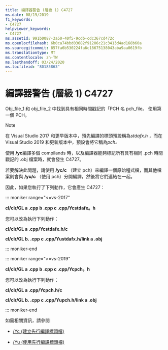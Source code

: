 ```yaml
---
title: 編譯器警告 (層級 1) C4727
ms.date: 08/19/2019
f1_keywords:
- C4727
helpviewer_keywords:
- C4727
ms.assetid: 991b0087-3a50-40f5-9cdb-cdc367cd472c
ms.openlocfilehash: 6b0ca74bbd03682f91206c21c3413d4ad168b60a
ms.sourcegitcommit: 857fa6b530224fa6c18675138043aba9aa0619fb
ms.translationtype: MT
ms.contentlocale: zh-TW
ms.lasthandoff: 03/24/2020
ms.locfileid: "80185863"
---
```

# <a name="compiler-warning-level-1-c4727"></a>編譯器警告 (層級 1) C4727

Obj_file_1 和 obj_file_2 中找到具有相同時間戳記的「PCH 名 pch_file。  使用第一個 PCH。

> [!NOTE]
> 在 Visual Studio 2017 和更早版本中，預先編譯的標頭預設稱為*stdafx.h* ，而在 Visual Studio 2019 和更新版本中，預設會將它稱為*pch。*

使用 **/yc**編譯多個 compilands 時，以及編譯器能夠標記所有具有相同 .pch 時間戳記的 .obj 檔案時，就會發生 C4727。

若要解決此問題，請使用 **/yc/c** （建立 pch）來編譯一個原始程式檔，而其他檔案則會與 **/yu/c** （使用 pch）分開編譯，然後將它們連結在一起。

因此，如果您執行了下列動作，它會產生 C4727：

::: moniker range="<=vs-2017"

**cl/clr/GL a .cpp b .cpp c .cpp/Ycstdafx。h**

您可以改為執行下列動作：

**cl/clr/GL a .cpp/Ycstdafx.h/c**

**cl/clr/GL b. .cpp c .cpp/Yustdafx.h/link a .obj**

::: moniker-end

::: moniker range=">=vs-2019"

**cl/clr/GL a .cpp b .cpp c .cpp/Ycpch。h**

您可以改為執行下列動作：

**cl/clr/GL a .cpp/Ycpch.h/c**

**cl/clr/GL b. .cpp c .cpp/Yupch.h/link a .obj**

::: moniker-end

如需相關資訊，請參閱

- [/Yc (建立先行編譯標頭檔)](../../build/reference/yc-create-precompiled-header-file.md)

- [/Yu (使用先行編譯標頭檔)](../../build/reference/yu-use-precompiled-header-file.md)
